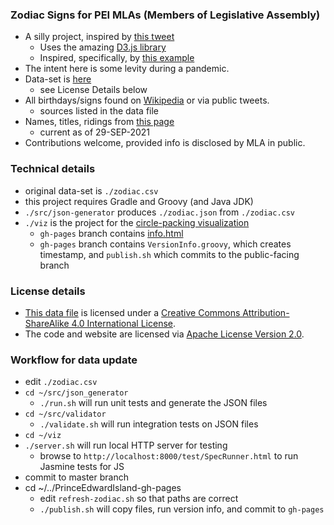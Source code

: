 ### Zodiac Signs for PEI MLAs (Members of Legislative Assembly)

- A silly project, inspired by [this tweet](https://twitter.com/perry_chel/status/1437800478897758212)
  - Uses the amazing [D3.js library](https://d3js.org)
  - Inspired, specifically, by [this example](https://gist.github.com/mbostock/4063530)
- The intent here is some levity during a pandemic.
- Data-set is [here](./zodiac.csv)
  - see License Details below
- All birthdays/signs found on [Wikipedia](https://wikipedia.org) or via public tweets.
  - sources listed in the data file
- Names, titles, ridings from [this page](https://www.assembly.pe.ca/members)
  - current as of 29-SEP-2021
- Contributions welcome, provided info is disclosed by MLA in public.

### Technical details

- original data-set is `./zodiac.csv`
- this project requires Gradle and Groovy (and Java JDK)
- `./src/json-generator` produces `./zodiac.json` from `./zodiac.csv`
- `./viz` is the project for the [circle-packing visualization](https://codetojoy.github.io/PrinceEdwardIsland/web/pei-poli-zodiac/index.html)
  - `gh-pages` branch contains [info.html](https://codetojoy.github.io/PrinceEdwardIsland/web/pei-poli-zodiac/info.html)
  - `gh-pages` branch contains `VersionInfo.groovy`, which creates timestamp, and `publish.sh` which commits to the public-facing branch

### License details

- [This data file](./zodiac.csv) is licensed under a [Creative Commons Attribution-ShareAlike 4.0 International License](http://creativecommons.org/licenses/by-sa/4.0/).
- The code and website are licensed via [Apache License Version 2.0](./LICENSE).

### Workflow for data update

* edit `./zodiac.csv`
* `cd ~/src/json_generator`
    - `./run.sh` will run unit tests and generate the JSON files
* `cd ~/src/validator`
    - `./validate.sh` will run integration tests on JSON files
* `cd ~/viz`
* `./server.sh` will run local HTTP server for testing
    - browse to `http://localhost:8000/test/SpecRunner.html` to run Jasmine tests for JS
* commit to master branch
* cd ~/../PrinceEdwardIsland-gh-pages
    - edit `refresh-zodiac.sh` so that paths are correct
    - `./publish.sh` will copy files, run version info, and commit to `gh-pages`
